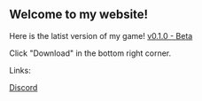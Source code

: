 ## Welcome to my website!

Here is the latist version of my game! 
[v0.1.0 - Beta](YAMS.zip)

Click "Download" in the bottom right corner.


Links:

[Discord](https://discord.gg/Burpk8Dh8f)

